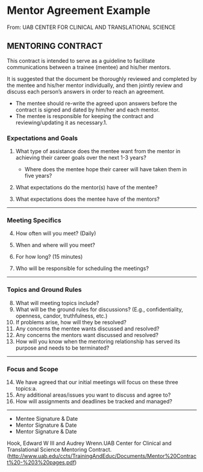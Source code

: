 # Mentor Agreement Example
From: UAB CENTER FOR CLINICAL AND TRANSLATIONAL SCIENCE
## MENTORING CONTRACT
This contract is intended to serve as a guideline to facilitate communications between a trainee (mentee) and his/her mentors.  

It is suggested that the document be thoroughly reviewed and completed by the mentee and his/her mentor individually, and then jointly review and discuss each person’s answers in order to reach an agreement.  

- The mentee should re-write the agreed upon answers before the contract is signed and dated by him/her and each mentor.  
- The mentee is responsible for keeping the contract and reviewing/updating it as necessary.1.   


### Expectations and Goals
1. What type of assistance does the mentee want from the mentor in achieving their career goals over the next 1-3 years?  
    - Where does the mentee hope their career will have taken them in five years?


2.   What expectations do the mentor(s)   have of the mentee?
3.   What expectations does the mentee have of the mentors?
---
### Meeting Specifics
4.   How often will you meet? (Daily)

5.   When and where will you meet?

6.   For how long? (15 minutes)
7.   Who will be responsible for scheduling the meetings?  
---
### Topics and Ground Rules
8.   What will meeting topics include? 
9.   What will be the ground rules for discussions? (E.g., confidentiality, openness, candor, truthfulness, etc.)
10. If problems arise, how will they be resolved? 
11. Any concerns the mentee wants discussed and resolved?
12. Any concerns the mentors want discussed and resolved?
13. How will you know when the mentoring relationship has served its purpose and needs to be terminated?
---
### Focus and Scope
14. We have agreed that our initial meetings will focus on these three topics:a.   
15. Any additional areas/issues you want to discuss and agree to?
16. How will assignments and deadlines be tracked and managed?

---
- Mentee Signature & Date 
- Mentor Signature & Date
- Mentor Signature & Date

Hook, Edward W III and Audrey Wrenn.UAB Center for Clinical and Translational Science Mentoring Contract. (http://www.uab.edu/ccts/TrainingAndEduc/Documents/Mentor%20Contract%20-%203%20pages.pdf)

